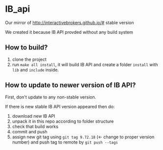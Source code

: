 # IB_api

Our mirror of http://interactivebrokers.github.io/# stable version

We created it because IB API provded without any build system

## How to build?

1. clone the project
2. run `make all install`, it will build IB API and create a folder `install` with `lib` and `include` inside.

## How to update to newer version of IB API?

First, don't update to any non-stable version.

If there is new stable IB API version appeared then do:
1. download new IB API
2. unpack it in this repo according to folder structure
3. check that build works
4. commit and push
5. assign new git tag using `git tag 9.72.18` (<- change to proper version number) and push tag to remote by `git push --tags`
